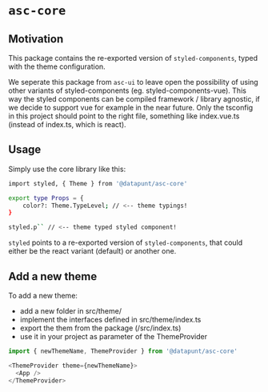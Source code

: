 # `asc-core`

## Motivation

This package contains the re-exported version of `styled-components`, typed with the theme configuration.

We seperate this package from `asc-ui` to leave open the possibility of using other variants of styled-components (eg. styled-components-vue).
This way the styled components can be compiled framework / library agnostic, if we decide to support vue for example in the near future. Only the tsconfig in this project should point to the right file, something like index.vue.ts (instead of index.ts, which is react).

## Usage

Simply use the core library like this:

```bash
import styled, { Theme } from '@datapunt/asc-core'

export type Props = {
    color?: Theme.TypeLevel; // <-- theme typings!
}

styled.p`` // <-- theme typed styled component!

```

`styled` points to a re-exported version of `styled-components`, that could either be the react variant (default) or another one.

## Add a new theme

To add a new theme:

- add a new folder in src/theme/<new-theme-name>
- implement the interfaces defined in src/theme/index.ts
- export the them from the package (/src/index.ts)
- use it in your project as parameter of the ThemeProvider

```js
import { newThemeName, ThemeProvider } from '@datapunt/asc-core'

<ThemeProvider theme={newThemeName}>
  <App />
</ThemeProvider>
```
